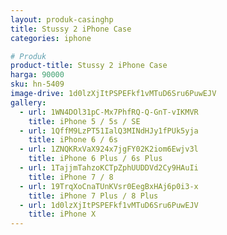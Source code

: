 ```yaml
---
layout: produk-casinghp
title: Stussy 2 iPhone Case
categories: iphone

# Produk
product-title: Stussy 2 iPhone Case
harga: 90000
sku: hn-5409
image-drive: 1d0lzXjItPSPEFkf1vMTuD6Sru6PuwEJV
gallery:
  - url: 1WN4DOl31pC-Mx7PhfRQ-Q-GnT-vIKMVR
    title: iPhone 5 / 5s / SE
  - url: 1QffM9LzPT51IalQ3MINdHJy1fPUk5yja
    title: iPhone 6 / 6s
  - url: 1ZNQKRxVaX924x7jgFY02K2iom6Ewjv3l
    title: iPhone 6 Plus / 6s Plus
  - url: 1TajjmTahzoKCTpZphUUDDVd2Cy9HAuIi
    title: iPhone 7 / 8
  - url: 19TrqXoCnaTUnKVsr0EegBxHAj6p0i3-x
    title: iPhone 7 Plus / 8 Plus
  - url: 1d0lzXjItPSPEFkf1vMTuD6Sru6PuwEJV
    title: iPhone X
---
```

